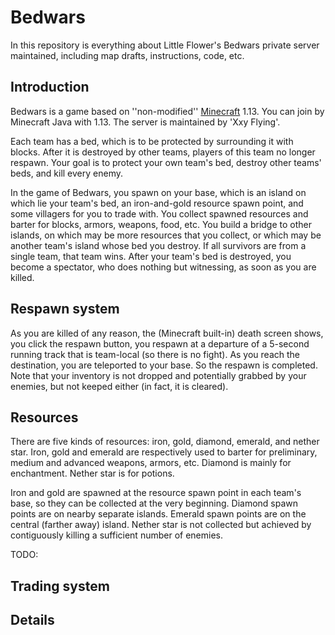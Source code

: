 # Bedwars

In this repository is everything about Little Flower's Bedwars private server maintained, including map drafts, instructions, code, etc. 

## Introduction

Bedwars is a game based on ''non-modified'' [Minecraft](minecraft.net) 1.13. You can join by Minecraft Java with 1.13. The server is maintained by 'Xxy Flying'. 

Each team has a bed, which is to be protected by surrounding it with blocks. After it is destroyed by other teams, players of this team no longer respawn. Your goal is to protect your own team's bed, destroy other teams' beds, and kill every enemy. 

In the game of Bedwars, you spawn on your base, which is an island on which lie your team's bed, an iron-and-gold resource spawn point, and some villagers for you to trade with. You collect spawned resources and barter for blocks, armors, weapons, food, etc. You build a bridge to other islands, on which may be more resources that you collect, or which may be another team's island whose bed you destroy. If all survivors are from a single team, that team wins. After your team's bed is destroyed, you become a spectator, who does nothing but witnessing, as soon as you are killed. 

## Respawn system

As you are killed of any reason, the (Minecraft built-in) death screen shows, you click the respawn button, you respawn at a departure of a 5-second running track that is team-local (so there is no fight). As you reach the destination, you are teleported to your base. So the respawn is completed. Note that your inventory is not dropped and potentially grabbed by your enemies, but not keeped either (in fact, it is cleared). 

## Resources

There are five kinds of resources: iron, gold, diamond, emerald, and nether star. Iron, gold and emerald are respectively used to barter for preliminary, medium and advanced weapons, armors, etc. Diamond is mainly for enchantment. Nether star is for potions. 

Iron and gold are spawned at the resource spawn point in each team's base, so they can be collected at the very beginning. Diamond spawn points are on nearby separate islands. Emerald spawn points are on the central (farther away) island. Nether star is not collected but achieved by contiguously killing a sufficient number of enemies. 

TODO:

## Trading system

## Details
